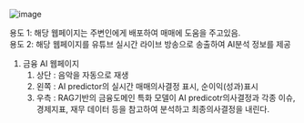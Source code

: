 ![image](https://github.com/user-attachments/assets/f2e67ae7-09b9-4199-bd15-cf8c44b195d9)


용도 1: 해당 웹페이지는 주변인에게 배포하여 매매에 도움을 주고있음.<br>
용도 2: 해당 웹페이지를 유튜브 실시간 라이브 방송으로 송출하여 AI분석 정보를 제공


1. 금융 AI 웹페이지
   1) 상단 : 음악을 자동으로 재생
   1) 왼쪽 : AI predictor의 실시간 매매의사결정 표시, 순이익(성과)표시
   2) 우측 : RAG기반의 금융도메인 특화 모델이 AI predicotr의사결정과 각종 이슈, 경제지표, 재무 데이터 등을 참고하여 분석하고 최종의사결정을 내린다.
